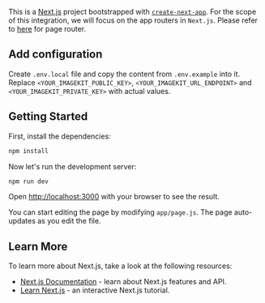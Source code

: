This is a [Next.js](https://nextjs.org/) project bootstrapped with [`create-next-app`](https://github.com/vercel/next.js/tree/canary/packages/create-next-app). For the scope of this integration, we will focus on the app routers in `Next.js`. Please refer to [here](https://github.com/imagekit-developer/imagekit-next/tree/master/example/page-router) for page router.

## Add configuration

Create `.env.local` file and copy the content from `.env.example` into it. Replace `<YOUR_IMAGEKIT_PUBLIC_KEY>`, `<YOUR_IMAGEKIT_URL_ENDPOINT>` and  `<YOUR_IMAGEKIT_PRIVATE_KEY>` with actual values.
 
## Getting Started

First, install the dependencies:

```bash
npm install
```

Now let's run the development server:

```bash
npm run dev
```

Open [http://localhost:3000](http://localhost:3000) with your browser to see the result.

You can start editing the page by modifying `app/page.js`. The page auto-updates as you edit the file.

## Learn More

To learn more about Next.js, take a look at the following resources:

- [Next.js Documentation](https://nextjs.org/docs) - learn about Next.js features and API.
- [Learn Next.js](https://nextjs.org/learn) - an interactive Next.js tutorial.

